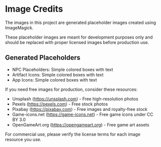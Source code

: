 # Image Credits

The images in this project are generated placeholder images created using ImageMagick.

These placeholder images are meant for development purposes only and should be replaced
with proper licensed images before production use.

## Generated Placeholders
- NPC Placeholders: Simple colored boxes with text
- Artifact Icons: Simple colored boxes with text
- App Icons: Simple colored boxes with text

If you need free images for production, consider these resources:
- Unsplash (https://unsplash.com) - Free high-resolution photos
- Pexels (https://pexels.com) - Free stock photos
- Pixabay (https://pixabay.com) - Free images and royalty-free stock
- Game-icons.net (https://game-icons.net) - Free game icons under CC BY 3.0
- OpenGameArt.org (https://opengameart.org) - Free game art assets

For commercial use, please verify the license terms for each image resource you use.
